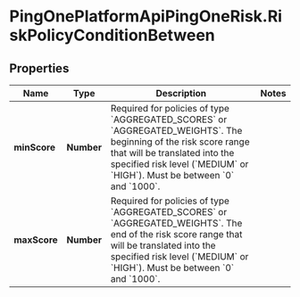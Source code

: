 # PingOnePlatformApiPingOneRisk.RiskPolicyConditionBetween

## Properties

Name | Type | Description | Notes
------------ | ------------- | ------------- | -------------
**minScore** | **Number** | Required for policies of type &#x60;AGGREGATED_SCORES&#x60; or &#x60;AGGREGATED_WEIGHTS&#x60;. The beginning of the risk score range that will be translated into the specified risk level (&#x60;MEDIUM&#x60; or &#x60;HIGH&#x60;). Must be between &#x60;0&#x60; and &#x60;1000&#x60;. | 
**maxScore** | **Number** | Required for policies of type &#x60;AGGREGATED_SCORES&#x60; or &#x60;AGGREGATED_WEIGHTS&#x60;. The end of the risk score range that will be translated into the specified risk level (&#x60;MEDIUM&#x60; or &#x60;HIGH&#x60;). Must be between &#x60;0&#x60; and &#x60;1000&#x60;. | 


